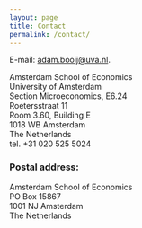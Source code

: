 ```yaml
---
layout: page
title: Contact
permalink: /contact/
---
```


E-mail: [adam.booij@uva.nl](mailto:adam.booij@uva.nl).

<p>
Amsterdam School of Economics<br/>
University of Amsterdam<br/>
Section Microeconomics, E6.24<br>
Roetersstraat 11<br/>
Room 3.60, Building E<br/>
1018 WB Amsterdam<br/>
The Netherlands<br/>
tel. +31 020 525 5024<br>

<h3>Postal address:</h3>
<p>
Amsterdam School of Economics<br>
PO Box 15867<br>
1001 NJ Amsterdam<br>
The Netherlands<br>
</p>
